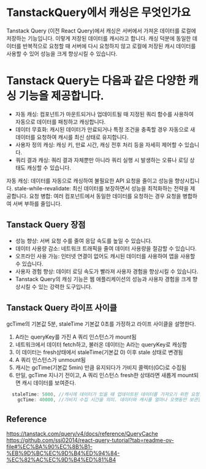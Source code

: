# TanstackQuery에서 캐싱은 무엇인가요

Tanstack Query (이전 React Query)에서 캐싱은 서버에서 가져온 데이터를 로컬에 저장하는 기능입니다.
이렇게 저장된 데이터를 캐시라고 합니다. 캐싱 덕분에 동일한 데이터를 반복적으로 요청할 때 서버에 다시 요청하지 않고 로컬에 저장된 캐시 데이터를 사용할 수 있어 성능을 크게 향상시킬 수 있습니다.

# Tanstack Query는 다음과 같은 다양한 캐싱 기능을 제공합니다.

- 자동 캐싱: 컴포넌트가 마운트되거나 업데이트될 때 지정된 쿼리 함수를 사용하여 자동으로 데이터를 패칭하고 캐싱합니다.
- 데이터 무효화: 캐시된 데이터가 만료되거나 특정 조건을 충족할 경우 자동으로 새 데이터를 요청하여 캐시를 최신 상태로 유지합니다.
- 사용자 정의 캐싱: 캐싱 키, 만료 시간, 캐싱 전후 처리 등을 자세히 제어할 수 있습니다.
- 쿼리 결과 캐싱: 쿼리 결과 자체뿐만 아니라 쿼리 실행 시 발생하는 오류나 로딩 상태도 캐싱할 수 있습니다.

자동 캐싱: 데이터를 자동으로 캐싱하여 불필요한 API 요청을 줄이고 성능을 향상시킵니다.
stale-while-revalidate: 최신 데이터를 보장하면서 성능을 최적화하는 전략을 제공합니다.
요청 병합: 여러 컴포넌트에서 동일한 데이터를 요청하는 경우 요청을 병합하여 서버 부하를 줄입니다.

## Tanstack Query 장점

- 성능 향상: 서버 요청 수를 줄여 응답 속도를 높일 수 있습니다.
- 데이터 사용량 감소: 네트워크 트래픽을 줄여 데이터 사용량을 절감할 수 있습니다.
- 오프라인 사용 가능: 인터넷 연결이 없어도 캐시된 데이터를 사용하여 앱을 사용할 수 있습니다.
- 사용자 경험 향상: 데이터 로딩 속도가 빨라져 사용자 경험을 향상시킬 수 있습니다.
- Tanstack Query의 캐싱 기능은 웹 애플리케이션의 성능과 사용자 경험을 크게 향상시킬 수 있는 강력한 도구입니다.

## Tanstack Query 라이프 사이클

gcTime의 기본값 5분, staleTime 기본값 0초를 가정하고 라이프 사이클을 설명한다.

1. A라는 queryKey를 가진 A 쿼리 인스턴스가 mount됨
2. 네트워크에서 데이터 fetch하고, 불러온 데이터는 A라는 queryKey로 캐싱함
3. 이 데이터는 fresh상태에서 staleTime(기본값 0) 이후 stale 상태로 변경됨
4. A 쿼리 인스턴스가 unmount됨
5. 캐시는 gcTime(기본값 5min) 만큼 유지되다가 가비지 콜렉터(GC)로 수집됨
6. 만일, gcTime 지나기 전이고, A 쿼리 인스턴스 fresh한 상태라면 새롭게 mount되면 캐시 데이터를 보여준다.

```ts
  staleTime: 5000, //캐시에 데이터가 있을 때 업데이트된 데이터를 가져오기 위한 요청을 자체적으로 전송하기 전에 기다릴 시간을 설정
    gcTime: 40000, //가비지 수집 시간을 의미. 데이터와 캐시를 얼마나 오랫동안 보관할지를 제어.기본값 5분
```

## Reference

https://tanstack.com/query/v4/docs/reference/QueryCache
https://github.com/ssi02014/react-query-tutorial?tab=readme-ov-file#%EC%BA%90%EC%8B%B1-%EB%9D%BC%EC%9D%B4%ED%94%84-%EC%82%AC%EC%9D%B4%ED%81%B4
